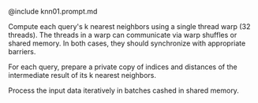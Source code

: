 @include knn01.prompt.md

Compute each query's k nearest neighbors using a single thread warp (32 threads). The threads in a warp can communicate via warp shuffles or shared memory. In both cases, they should synchronize with appropriate barriers.

For each query, prepare a private copy of indices and distances of the intermediate result of its k nearest neighbors.

Process the input data iteratively in batches cashed in shared memory.

